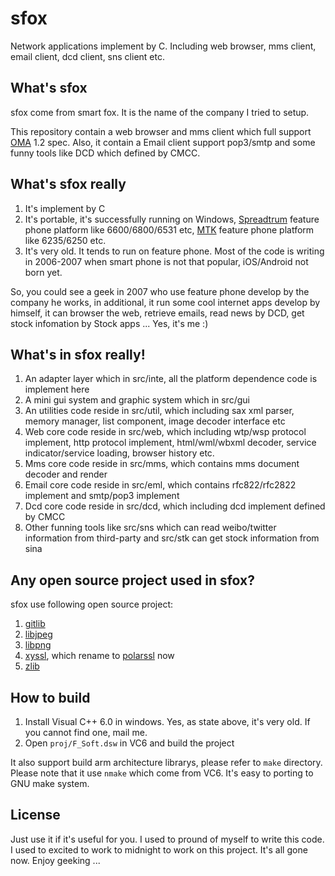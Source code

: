sfox
====

Network applications implement by C. Including web browser, mms client, email client, dcd client, sns client etc.

## What's sfox

sfox come from smart fox. It is the name of the company I tried to setup.

This repository contain a web browser and mms client which full support [OMA][1] 1.2 spec. Also, it contain a Email client support pop3/smtp and some funny tools like DCD which defined by CMCC.

## What's sfox really

1. It's implement by C
2. It's portable, it's successfully running on Windows, [Spreadtrum][2] feature phone platform like 6600/6800/6531 etc, [MTK][3] feature phone platform like 6235/6250 etc.
3. It's very old. It tends to run on feature phone. Most of the code is writing in 2006-2007 when smart phone is not that popular, iOS/Android not born yet.

So, you could see a geek in 2007 who use feature phone develop by the company he works, in additional, it run some cool internet apps develop by himself, it can browser the web, retrieve emails, read news by DCD, get stock infomation by Stock apps ... Yes, it's me :)

## What's in sfox really!

1. An adapter layer which in src/inte, all the platform dependence code is implement here
2. A mini gui system and graphic system which in src/gui
3. An utilities code reside in src/util, which including sax xml parser, memory manager, list component, image decoder interface etc
4. Web core code reside in src/web, which including wtp/wsp protocol implement, http protocol implement, html/wml/wbxml decoder, service indicator/service loading, browser history etc.
5. Mms core code reside in src/mms, which contains mms document decoder and render
6. Email core code reside in src/eml, which contains rfc822/rfc2822 implement and smtp/pop3 implement
7. Dcd core code reside in src/dcd, which including dcd implement defined by CMCC
8. Other funning tools like src/sns which can read weibo/twitter information from third-party and src/stk can get stock information from sina

## Any open source project used in sfox?

sfox use following open source project:

1. [gitlib][4]
2. [libjpeg][5]
3. [libpng][6]
4. [xyssl][7], which rename to [polarssl][8] now
5. [zlib][9]

## How to build

1. Install Visual C++ 6.0 in windows. Yes, as state above, it's very old. If you cannot find one, mail me.
2. Open `proj/F_Soft.dsw` in VC6 and build the project

It also support build arm architecture librarys, please refer to `make` directory. Please note that it use `nmake` which come from VC6. It's easy to porting to GNU make system.

## License

Just use it if it's useful for you. I used to pround of myself to write this code. I used to excited to work to midnight to work on this project. It's all gone now. Enjoy geeking ...

[1]: http://technical.openmobilealliance.org/Technical/technical-information/specifications-for-public-comment-archive
[2]: www.spreadtrum.com.cn
[3]: http://www.mediatek.com
[4]: http://sourceforge.net/projects/giflib/
[5]: http://sourceforge.net/projects/libjpeg/
[6]: http://www.libpng.org/pub/png/libpng.html
[7]: http://xyssl.sourcearchive.com/documentation/0.9/files.html
[8]: https://polarssl.org/
[9]: http://www.zlib.net/

